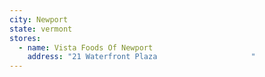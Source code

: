 ```yaml
---
city: Newport
state: vermont
stores:
  - name: Vista Foods Of Newport
    address: "21 Waterfront Plaza                     "
---
```

